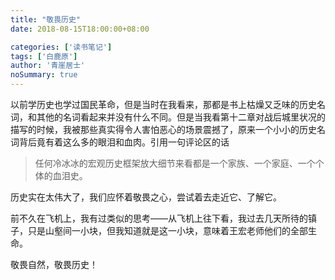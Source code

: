 ```yaml
---
title: "敬畏历史"
date: 2018-08-15T18:00:00+08:00

categories: ['读书笔记']
tags: ['白鹿原']
author: '青崖居士'
noSummary: true
---
```


以前学历史也学过国民革命，但是当时在我看来，那都是书上枯燥又乏味的历史名词，和其他的名词看起来并没有什么不同。但是当我看第十二章对战后城里状况的描写的时候，我被那些真实得令人害怕恶心的场景震撼了，原来一个小小的历史名词背后竟有着这么多的眼泪和血肉。引用一句评论区的话

> 任何冷冰冰的宏观历史框架放大细节来看都是一个家族、一个家庭、一个个体的血泪史。

历史实在太伟大了，我们应怀着敬畏之心，尝试着去走近它、了解它。

前不久在飞机上，我有过类似的思考——从飞机上往下看，我过去几天所待的镇子，只是山壑间一小块，但我知道就是这一小块，意味着王宏老师他们的全部生命。

敬畏自然，敬畏历史！